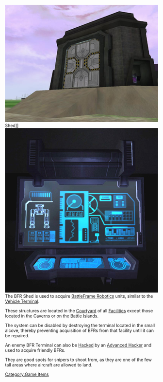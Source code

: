 ![](images/BFR_Shed.jpg "fig:BFR_Shed.jpg") Shed\]\]
![](images/BFR_term.jpg "fig:BFR_term.jpg") The BFR Shed is used to acquire
[BattleFrame Robotics](BattleFrame_Robotics.md "wikilink") units, similar
to the [Vehicle Terminal](Vehicle_Terminal.md "wikilink").

These structures are located in the [Courtyard](Courtyard.md "wikilink") of
all [Facilities](Facilities.md "wikilink") except those located in the
[Caverns](Caverns.md "wikilink") or on the [Battle
Islands](Battle_Islands.md "wikilink").

The system can be disabled by destroying the terminal located in the
small alcove, thereby preventing acquisition of BFRs from that facility
until it can be repaired.

An enemy BFR Terminal can also be [Hacked](Hack.md "wikilink") by an
[Advanced Hacker](Advanced_Hacking.md "wikilink") and used to acquire
friendly BFRs.

They are good spots for snipers to shoot from, as they are one of the
few tall areas where aircraft are allowed to land.

[Category:Game Items](Category:Game_Items.md "wikilink")
